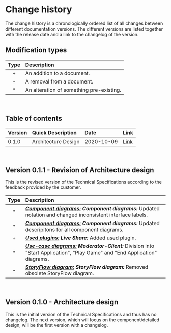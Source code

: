 # Change history

The change history is a chronologically ordered list of all changes between different documentation versions. The different versions are listed together with the release date and a link to the changelog of the version.

## Modification types

| Type  | Description                              |
| :---: | :--------------------------------------- |
|   +   | An addition to a document.               |
|   -   | A removal from a document.               |
|   *   | An alteration of something pre-existing. |


</br>

## Table of contents

| Version | Quick Description   | Date       | Link                                       |
| ------- | :------------------ | :--------- | ------------------------------------------ |
| 0.1.0   | Architecture Design | 2020-10-09 | [Link](#version-010---architecture-design) |

</br>

## Version 0.1.1 - Revision of Architecture design

This is the revised version of the Technical Specifications according to the feedback provided by the customer.

| Type  | Description |
| :---: | :---------- |
|*      | **[_Component diagrams:_](/architectureDiagrams#component-diagrams) _Component diagrams:_** Updated notation and changed inconsistent interface labels. |
|*|**[_Component diagrams:_](/architectureDiagrams#component-diagrams) _Component diagrams:_** Updated descripitons for all component diagrams.|
|+|**[_Used plugins:_](/usedtools#used-plugins) _Live Share:_** Added used plugin.|
|*|**[_Use-case diagrams:_](/use-case-diagramme#Moderator-Client) _Moderator-Client:_** Division into "Start Application", "Play Game" and "End Application" diagrams. |
|-|**[_StoryFlow diagram:_](/storyflow) _StoryFlow diagram:_** Removed obsolete StoryFlow diagram.|

</br>

## Version 0.1.0 - Architecture design

This is the initial version of the Technical Specifications and thus has no changelog. The next version, which will focus on the component/detailed design, will be the first version with a changelog.
